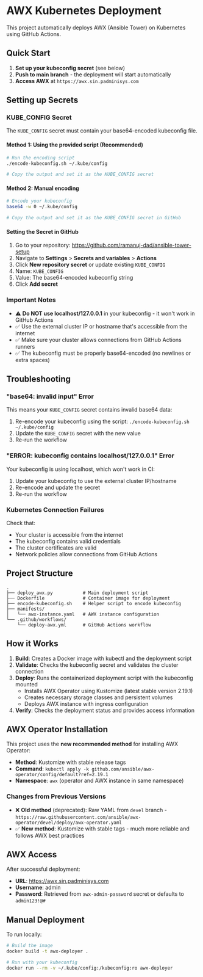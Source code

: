 # AWX Kubernetes Deployment

This project automatically deploys AWX (Ansible Tower) on Kubernetes using GitHub Actions.

## Quick Start

1. **Set up your kubeconfig secret** (see below)
2. **Push to main branch** - the deployment will start automatically
3. **Access AWX** at `https://awx.sin.padminisys.com`

## Setting up Secrets

### KUBE_CONFIG Secret

The `KUBE_CONFIG` secret must contain your base64-encoded kubeconfig file.

#### Method 1: Using the provided script (Recommended)

```bash
# Run the encoding script
./encode-kubeconfig.sh ~/.kube/config

# Copy the output and set it as the KUBE_CONFIG secret
```

#### Method 2: Manual encoding

```bash
# Encode your kubeconfig
base64 -w 0 ~/.kube/config

# Copy the output and set it as the KUBE_CONFIG secret in GitHub
```

#### Setting the Secret in GitHub

1. Go to your repository: https://github.com/ramanuj-dad/ansible-tower-setup
2. Navigate to **Settings** > **Secrets and variables** > **Actions**
3. Click **New repository secret** or update existing `KUBE_CONFIG`
4. Name: `KUBE_CONFIG`
5. Value: The base64-encoded kubeconfig string
6. Click **Add secret**

### Important Notes

- ⚠️ **Do NOT use localhost/127.0.0.1** in your kubeconfig - it won't work in GitHub Actions
- ✅ Use the external cluster IP or hostname that's accessible from the internet
- ✅ Make sure your cluster allows connections from GitHub Actions runners
- ✅ The kubeconfig must be properly base64-encoded (no newlines or extra spaces)

## Troubleshooting

### "base64: invalid input" Error

This means your `KUBE_CONFIG` secret contains invalid base64 data:

1. Re-encode your kubeconfig using the script: `./encode-kubeconfig.sh ~/.kube/config`
2. Update the `KUBE_CONFIG` secret with the new value
3. Re-run the workflow

### "ERROR: kubeconfig contains localhost/127.0.0.1" Error

Your kubeconfig is using localhost, which won't work in CI:

1. Update your kubeconfig to use the external cluster IP/hostname
2. Re-encode and update the secret
3. Re-run the workflow

### Kubernetes Connection Failures

Check that:
- Your cluster is accessible from the internet
- The kubeconfig contains valid credentials
- The cluster certificates are valid
- Network policies allow connections from GitHub Actions

## Project Structure

```
.
├── deploy_awx.py           # Main deployment script
├── Dockerfile              # Container image for deployment
├── encode-kubeconfig.sh    # Helper script to encode kubeconfig
├── manifests/
│   └── awx-instance.yaml   # AWX instance configuration
└── .github/workflows/
    └── deploy-awx.yml      # GitHub Actions workflow
```

## How it Works

1. **Build**: Creates a Docker image with kubectl and the deployment script
2. **Validate**: Checks the kubeconfig secret and validates the cluster connection
3. **Deploy**: Runs the containerized deployment script with the kubeconfig mounted
   - Installs AWX Operator using Kustomize (latest stable version 2.19.1)
   - Creates necessary storage classes and persistent volumes
   - Deploys AWX instance with ingress configuration
4. **Verify**: Checks the deployment status and provides access information

## AWX Operator Installation

This project uses the **new recommended method** for installing AWX Operator:

- **Method**: Kustomize with stable release tags
- **Command**: `kubectl apply -k github.com/ansible/awx-operator/config/default?ref=2.19.1`
- **Namespace**: `awx` (operator and AWX instance in same namespace)

### Changes from Previous Versions

- ❌ **Old method** (deprecated): Raw YAML from `devel` branch - `https://raw.githubusercontent.com/ansible/awx-operator/devel/deploy/awx-operator.yaml`
- ✅ **New method**: Kustomize with stable tags - much more reliable and follows AWX best practices

## AWX Access

After successful deployment:

- **URL**: https://awx.sin.padminisys.com
- **Username**: admin
- **Password**: Retrieved from `awx-admin-password` secret or defaults to `admin123!@#`

## Manual Deployment

To run locally:

```bash
# Build the image
docker build -t awx-deployer .

# Run with your kubeconfig
docker run --rm -v ~/.kube/config:/kubeconfig:ro awx-deployer
```
